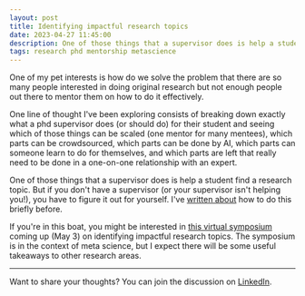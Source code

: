 ```yaml
---
layout: post
title: Identifying impactful research topics
date: 2023-04-27 11:45:00
description: One of those things that a supervisor does is help a student find a research topic. But if you don't have a supervisor (or your supervisor isn't helping you!), you have to figure it out for yourself.
tags: research phd mentorship metascience
---
```

One of my pet interests is how do we solve the problem that there are so many people interested in doing original research but not enough people out there to mentor them on how to do it effectively.

One line of thought I've been exploring consists of breaking down exactly what a phd supervisor does (or should do) for their student and seeing which of those things can be scaled (one mentor for many mentees), which parts can be crowdsourced, which parts can be done by AI, which parts can someone learn to do for themselves, and which parts are left that really need to be done in a one-on-one relationship with an expert.

One of those things that a supervisor does is help a student find a research topic. But if you don't have a supervisor (or your supervisor isn't helping you!), you have to figure it out for yourself. I've [written about](https://www.linkedin.com/posts/agata-branczyk_research-quantumcomputing-activity-6706954960371875841-ekEj/?lipi=urn%3Ali%3Apage%3Ad_flagship3_detail_base%3BsgCJgz5yTJm3OrDbZaZTBw%3D%3D) how to do this briefly before.

If you're in this boat, you might be interested in [this virtual symposium](https://metascience.info/virtual_symposia/identifying-impactful-research-topics/) coming up (May 3) on identifying impactful research topics. The symposium is in the context of meta science, but I expect there will be some useful takeaways to other research areas.

---

Want to share your thoughts? You can join the discussion on [LinkedIn](https://www.linkedin.com/posts/agata-branczyk_research-phd-mentorship-activity-7057374034891554816-5Ee6).
